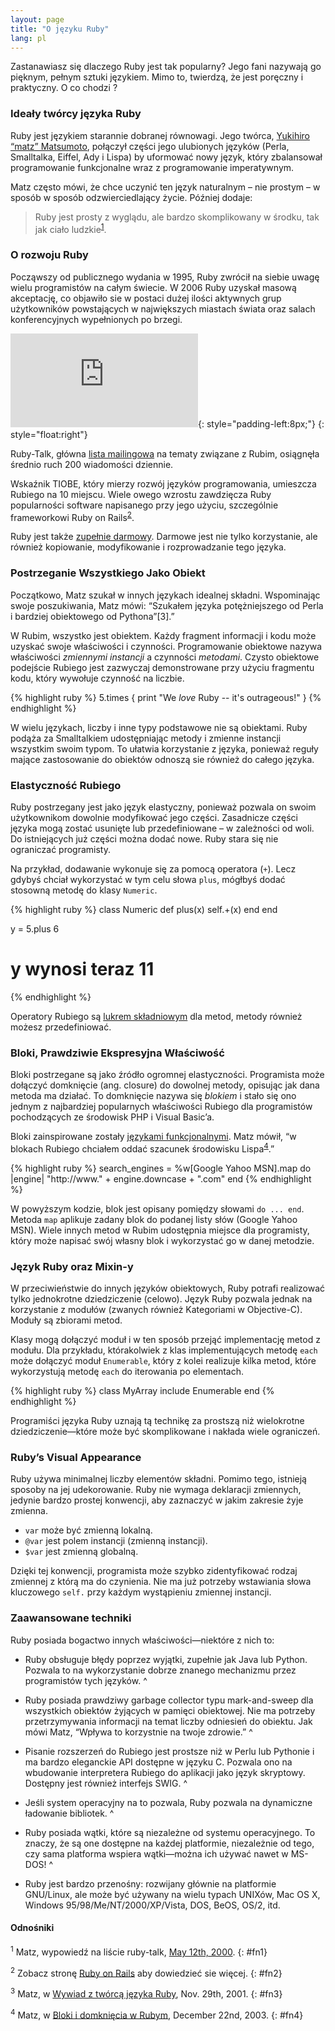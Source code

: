 ```yaml
---
layout: page
title: "O języku Ruby"
lang: pl
---
```


Zastanawiasz się dlaczego Ruby jest tak popularny? Jego fani nazywają go
pięknym, pełnym sztuki językiem. Mimo to, twierdzą, że jest poręczny i
praktyczny. O co chodzi ?

### Ideały twórcy języka Ruby

Ruby jest językiem starannie dobranej równowagi. Jego twórca, [Yukihiro
“matz” Matsumoto][1], połączył części jego ulubionych języków (Perla,
Smalltalka, Eiffel, Ady i Lispa) by uformować nowy język, który
zbalansował programowanie funkcjonalne wraz z programowanie
imperatywnym.

Matz często mówi, że chce uczynić ten język naturalnym – nie prostym – w
sposób w sposób odzwierciedlający życie. Później dodaje:

> Ruby jest prosty z wyglądu, ale bardzo skomplikowany w środku, tak jak
> ciało ludzkie<sup>[1](#fn1)</sup>.

### O rozwoju Ruby

Począwszy od publicznego wydania w 1995, Ruby zwrócił na siebie uwagę
wielu programistów na całym świecie. W 2006 Ruby uzyskał masową
akceptację, co objawiło sie w postaci dużej ilości aktywnych grup
użytkowników powstających w największych miastach świata oraz salach
konferencyjnych wypełnionych po brzegi.

![Graph courtesy of
Gmane.](http://gmane.org/plot-rate.php?group=gmane.comp.lang.ruby.general&amp;width=280&amp;height=140&amp;title=Ruby-Talk+Activity+over+4+Years
"Graph courtesy of Gmane."){: style="padding-left:8px;"}
{: style="float:right"}

Ruby-Talk, główna [lista mailingowa](/en/community/mailing-lists/) na
tematy związane z Rubim, osiągnęła średnio ruch 200 wiadomości dziennie.

Wskaźnik TIOBE, który mierzy rozwój języków programowania, umieszcza
Rubiego na 10 miejscu. Wiele owego wzrostu zawdzięcza Ruby popularności
software napisanego przy jego użyciu, szczególnie frameworkowi Ruby on
Rails<sup>[2](#fn2)</sup>.

Ruby jest także [zupełnie darmowy](./license.txt). Darmowe jest nie
tylko korzystanie, ale również kopiowanie, modyfikowanie i
rozprowadzanie tego języka.

### Postrzeganie Wszystkiego Jako Obiekt

Początkowo, Matz szukał w innych językach idealnej składni. Wspominając
swoje poszukiwania, Matz mówi: “Szukałem języka potężniejszego od Perla
i bardziej obiektowego od Pythona”\[3\].”

W Rubim, wszystko jest obiektem. Każdy fragment informacji i kodu może
uzyskać swoje właściwości i czynności. Programowanie obiektowe nazywa
właściwości *zmiennymi instancji* a czynności *metodami*. Czysto
obiektowe podejście Rubiego jest zazwyczaj demonstrowane przy użyciu
fragmentu kodu, który wywołuje czynność na liczbie.

{% highlight ruby %}
5.times { print "We *love* Ruby -- it's outrageous!" }
{% endhighlight %}

W wielu językach, liczby i inne typy podstawowe nie są obiektami. Ruby
podąża za Smalltalkiem udostępniając metody i zmienne instancji
wszystkim swoim typom. To ułatwia korzystanie z języka, ponieważ reguły
mające zastosowanie do obiektów odnoszą sie również do całego języka.

### Elastyczność Rubiego

Ruby postrzegany jest jako język elastyczny, ponieważ pozwala on swoim
użytkownikom dowolnie modyfikować jego części. Zasadnicze części języka
mogą zostać usunięte lub przedefiniowane – w zależności od woli. Do
istniejących już części można dodać nowe. Ruby stara się nie ograniczać
programisty.

Na przykład, dodawanie wykonuje się za pomocą operatora (`+`). Lecz
gdybyś chciał wykorzystać w tym celu słowa `plus`, mógłbyś dodać
stosowną metodę do klasy `Numeric`.

{% highlight ruby %}
class Numeric
  def plus(x)
    self.+(x)
  end
end

y = 5.plus 6
# y wynosi teraz 11
{% endhighlight %}

Operatory Rubiego są [lukrem składniowym][2] dla metod, metody również
możesz przedefiniować.

### Bloki, Prawdziwie Ekspresyjna Właściwość

Bloki postrzegane są jako źródło ogromnej elastyczności. Programista
może dołączyć domknięcie (ang. closure) do dowolnej metody, opisując jak
dana metoda ma działać. To domknięcie nazywa się *blokiem* i stało się
ono jednym z najbardziej popularnych właściwości Rubiego dla
programistów pochodzących ze środowisk PHP i Visual Basic’a.

Bloki zainspirowane zostały [językami funkcjonalnymi][3]. Matz mówił, “w
blokach Rubiego chciałem oddać szacunek środowisku
Lispa<sup>[4](#fn4)</sup>.”

{% highlight ruby %}
search_engines = 
  %w[Google Yahoo MSN].map do |engine|
    "http://www." + engine.downcase + ".com"
  end
{% endhighlight %}

W powyższym kodzie, blok jest opisany pomiędzy słowami `do ... end`.
Metoda `map` aplikuje zadany blok do podanej listy słów (Google Yahoo
MSN). Wiele innych metod w Rubim udostępnia miejsce dla programisty,
który może napisać swój własny blok i wykorzystać go w danej metodzie.

### Język Ruby oraz Mixin-y

W przeciwieństwie do innych języków obiektowych, Ruby potrafi realizować
tylko jednokrotne dziedziczenie (celowo). Język Ruby pozwala jednak na
korzystanie z modułów (zwanych również Kategoriami w Objective-C).
Moduły są zbiorami metod.

Klasy mogą dołączyć moduł i w ten sposób przejąć implementację metod z
modułu. Dla przykładu, którakolwiek z klas implementujących metodę
`each` może dołączyć moduł `Enumerable`, który z kolei realizuje kilka
metod, które wykorzystują metodę `each` do iterowania po elementach.

{% highlight ruby %}
class MyArray
  include Enumerable
end
{% endhighlight %}

Programiści języka Ruby uznają tą technikę za prostszą niż wielokrotne
dziedziczenie—które może być skomplikowane i nakłada wiele ograniczeń.

### Ruby’s Visual Appearance

Ruby używa minimalnej liczby elementów składni. Pomimo tego, istnieją
sposoby na jej udekorowanie. Ruby nie wymaga deklaracji zmiennych,
jedynie bardzo prostej konwencji, aby zaznaczyć w jakim zakresie żyje
zmienna.

* `var` może być zmienną lokalną.
* `@var` jest polem instancji (zmienną instancji).
* `$var` jest zmienną globalną.

Dzięki tej konwencji, programista może szybko zidentyfikować rodzaj
zmiennej z którą ma do czynienia. Nie ma już potrzeby wstawiania słowa
kluczowego `self.` przy każdym wystąpieniu zmiennej instancji.

### Zaawansowane techniki

Ruby posiada bogactwo innych właściwości—niektóre z nich to:

* Ruby obsługuje błędy poprzez wyjątki, zupełnie jak Java lub Python.
  Pozwala to na wykorzystanie dobrze znanego mechanizmu przez
  programistów tych języków.
^

* Ruby posiada prawdziwy garbage collector typu mark-and-sweep dla
  wszystkich obiektów żyjących w pamięci obiektowej. Nie ma potrzeby
  przetrzymywania informacji na temat liczby odniesień do obiektu. Jak
  mówi Matz, “Wpływa to korzystnie na twoje zdrowie.”
^

* Pisanie rozszerzeń do Rubiego jest prostsze niż w Perlu lub Pythonie i
  ma bardzo eleganckie API dostępne w języku C. Pozwala ono na
  wbudowanie interpretera Rubiego do aplikacji jako język skryptowy.
  Dostępny jest również interfejs SWIG.
^

* Jeśli system operacyjny na to pozwala, Ruby pozwala na dynamiczne
  ładowanie bibliotek.
^

* Ruby posiada wątki, które są niezależne od systemu operacyjnego. To
  znaczy, że są one dostępne na każdej platformie, niezależnie od tego,
  czy sama platforma wspiera wątki—można ich używać nawet w MS-DOS!
^

* Ruby jest bardzo przenośny: rozwijany głównie na platformie GNU/Linux,
  ale może być używany na wielu typach UNIXów, Mac OS X, Windows
  95/98/Me/NT/2000/XP/Vista, DOS, BeOS, OS/2, itd.

#### Odnośniki

<sup>1</sup> Matz, wypowiedź na liście ruby-talk, [May 12th, 2000][4].
{: #fn1}

<sup>2</sup> Zobacz stronę [Ruby on Rails][5] aby dowiedzieć sie więcej.
{: #fn2}

<sup>3</sup> Matz, w [Wywiad z twórcą języka Ruby][6], Nov. 29th, 2001.
{: #fn3}

<sup>4</sup> Matz, w [Bloki i domknięcia w Rubym][7], December 22nd,
2003.
{: #fn4}



[1]: http://www.rubyist.net/~matz/ 
[2]: http://pl.wikipedia.org/wiki/Lukier_sk%C5%82adniowy 
[3]: http://en.wikipedia.org/wiki/Functional_programming 
[4]: http://blade.nagaokaut.ac.jp/cgi-bin/scat.rb/ruby/ruby-talk/2773 
[5]: http://rubyonrails.org/ 
[6]: http://www.linuxdevcenter.com/pub/a/linux/2001/11/29/ruby.html 
[7]: http://www.artima.com/intv/closures2.html 

